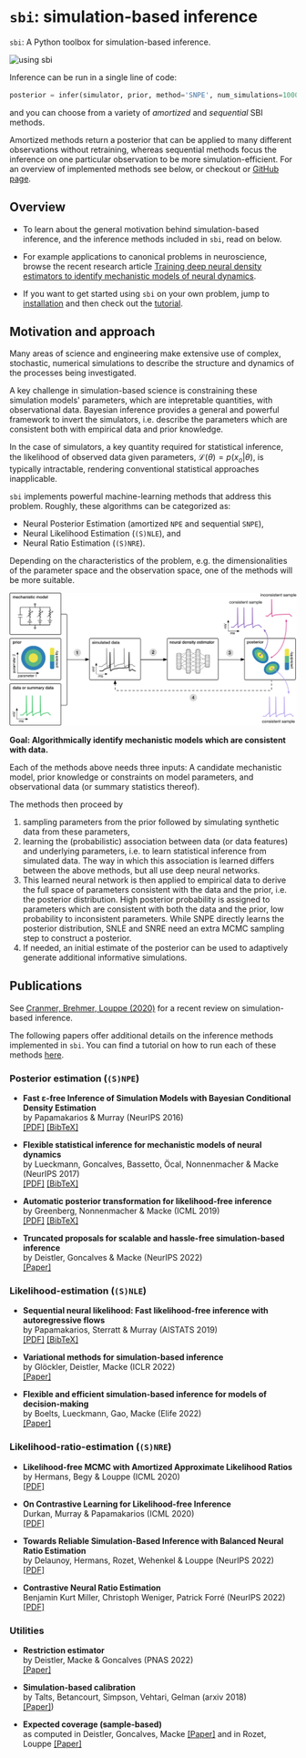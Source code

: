 # `sbi`: simulation-based inference

`sbi`: A Python toolbox for simulation-based inference.

![using sbi](static/infer_demo.gif)

Inference can be run in a single line of code:

```python
posterior = infer(simulator, prior, method='SNPE', num_simulations=1000)
```

and you can choose from a variety of _amortized_ and _sequential_ SBI methods.

Amortized methods return a posterior that can be applied to many different observations without retraining,
whereas sequential methods focus the inference on one particular observation to be more simulation-efficient.
For an overview of implemented methods see below, or checkout or [GitHub page](https://github.com/mackelab/sbi).

## Overview

- To learn about the general motivation behind simulation-based inference, and the
  inference methods included in `sbi`, read on below.

- For example applications to canonical problems in neuroscience, browse the recent
  research article [Training deep neural density estimators to identify mechanistic models of neural dynamics](https://doi.org/10.7554/eLife.56261).

- If you want to get started using `sbi` on your own problem, jump to
  [installation](install.md) and then check out the [tutorial](tutorial/00_getting_started.md).

## Motivation and approach

Many areas of science and engineering make extensive use of complex, stochastic,
numerical simulations to describe the structure and dynamics of the processes being
investigated.

A key challenge in simulation-based science is constraining these simulation models'
parameters, which are intepretable quantities, with observational data. Bayesian
inference provides a general and powerful framework to invert the simulators, i.e.
describe the parameters which are consistent both with empirical data and prior
knowledge.

In the case of simulators, a key quantity required for statistical inference, the
likelihood of observed data given parameters, $\mathcal{L}(\theta) = p(x_o|\theta)$, is
typically intractable, rendering conventional statistical approaches inapplicable.

`sbi` implements powerful machine-learning methods that address this problem. Roughly,
these algorithms can be categorized as:

- Neural Posterior Estimation (amortized `NPE` and sequential `SNPE`),
- Neural Likelihood Estimation (`(S)NLE`), and
- Neural Ratio Estimation (`(S)NRE`).

Depending on the characteristics of the problem, e.g. the dimensionalities of the
parameter space and the observation space, one of the methods will be more suitable.

![](./static/goal.png)

**Goal: Algorithmically identify mechanistic models which are consistent with data.**

Each of the methods above needs three inputs: A candidate mechanistic model, prior
knowledge or constraints on model parameters, and observational data (or summary statistics
thereof).

The methods then proceed by

1. sampling parameters from the prior followed by simulating synthetic data from
   these parameters,
2. learning the (probabilistic) association between data (or
   data features) and underlying parameters, i.e. to learn statistical inference from
   simulated data. The way in which this association is learned differs between the
   above methods, but all use deep neural networks.
3. This learned neural network is then applied to empirical data to derive the full
   space of parameters consistent with the data and the prior, i.e. the posterior
   distribution. High posterior probability is assigned to parameters which are
   consistent with both the data and the prior, low probability to inconsistent
   parameters. While SNPE directly learns the posterior distribution, SNLE and SNRE need
   an extra MCMC sampling step to construct a posterior.
4. If needed, an initial estimate of the posterior can be used to adaptively generate
   additional informative simulations.

## Publications

See [Cranmer, Brehmer, Louppe (2020)](https://doi.org/10.1073/pnas.1912789117) for a recent
review on simulation-based inference.

The following papers offer additional details on the inference methods implemented in `sbi`.
You can find a tutorial on how to run each of these methods [here](https://sbi-dev.github.io/sbi/tutorial/16_implemented_methods/).

### Posterior estimation (`(S)NPE`)

- **Fast ε-free Inference of Simulation Models with Bayesian Conditional Density Estimation**<br> by Papamakarios & Murray (NeurIPS 2016) <br>[[PDF]](https://papers.nips.cc/paper/6084-fast-free-inference-of-simulation-models-with-bayesian-conditional-density-estimation.pdf) [[BibTeX]](https://papers.nips.cc/paper/6084-fast-free-inference-of-simulation-models-with-bayesian-conditional-density-estimation/bibtex)

- **Flexible statistical inference for mechanistic models of neural dynamics** <br> by Lueckmann, Goncalves, Bassetto, Öcal, Nonnenmacher & Macke (NeurIPS 2017) <br>[[PDF]](https://papers.nips.cc/paper/6728-flexible-statistical-inference-for-mechanistic-models-of-neural-dynamics.pdf) [[BibTeX]](https://papers.nips.cc/paper/6728-flexible-statistical-inference-for-mechanistic-models-of-neural-dynamics/bibtex)

- **Automatic posterior transformation for likelihood-free inference**<br>by Greenberg, Nonnenmacher & Macke (ICML 2019) <br>[[PDF]](http://proceedings.mlr.press/v97/greenberg19a/greenberg19a.pdf) [[BibTeX]](data:text/plain;charset=utf-8,%0A%0A%0A%0A%0A%0A%40InProceedings%7Bpmlr-v97-greenberg19a%2C%0A%20%20title%20%3D%20%09%20%7BAutomatic%20Posterior%20Transformation%20for%20Likelihood-Free%20Inference%7D%2C%0A%20%20author%20%3D%20%09%20%7BGreenberg%2C%20David%20and%20Nonnenmacher%2C%20Marcel%20and%20Macke%2C%20Jakob%7D%2C%0A%20%20booktitle%20%3D%20%09%20%7BProceedings%20of%20the%2036th%20International%20Conference%20on%20Machine%20Learning%7D%2C%0A%20%20pages%20%3D%20%09%20%7B2404--2414%7D%2C%0A%20%20year%20%3D%20%09%20%7B2019%7D%2C%0A%20%20editor%20%3D%20%09%20%7BChaudhuri%2C%20Kamalika%20and%20Salakhutdinov%2C%20Ruslan%7D%2C%0A%20%20volume%20%3D%20%09%20%7B97%7D%2C%0A%20%20series%20%3D%20%09%20%7BProceedings%20of%20Machine%20Learning%20Research%7D%2C%0A%20%20address%20%3D%20%09%20%7BLong%20Beach%2C%20California%2C%20USA%7D%2C%0A%20%20month%20%3D%20%09%20%7B09--15%20Jun%7D%2C%0A%20%20publisher%20%3D%20%09%20%7BPMLR%7D%2C%0A%20%20pdf%20%3D%20%09%20%7Bhttp%3A%2F%2Fproceedings.mlr.press%2Fv97%2Fgreenberg19a%2Fgreenberg19a.pdf%7D%2C%0A%20%20url%20%3D%20%09%20%7Bhttp%3A%2F%2Fproceedings.mlr.press%2Fv97%2Fgreenberg19a.html%7D%2C%0A%20%20abstract%20%3D%20%09%20%7BHow%20can%20one%20perform%20Bayesian%20inference%20on%20stochastic%20simulators%20with%20intractable%20likelihoods%3F%20A%20recent%20approach%20is%20to%20learn%20the%20posterior%20from%20adaptively%20proposed%20simulations%20using%20neural%20network-based%20conditional%20density%20estimators.%20However%2C%20existing%20methods%20are%20limited%20to%20a%20narrow%20range%20of%20proposal%20distributions%20or%20require%20importance%20weighting%20that%20can%20limit%20performance%20in%20practice.%20Here%20we%20present%20automatic%20posterior%20transformation%20(APT)%2C%20a%20new%20sequential%20neural%20posterior%20estimation%20method%20for%20simulation-based%20inference.%20APT%20can%20modify%20the%20posterior%20estimate%20using%20arbitrary%2C%20dynamically%20updated%20proposals%2C%20and%20is%20compatible%20with%20powerful%20flow-based%20density%20estimators.%20It%20is%20more%20flexible%2C%20scalable%20and%20efficient%20than%20previous%20simulation-based%20inference%20techniques.%20APT%20can%20operate%20directly%20on%20high-dimensional%20time%20series%20and%20image%20data%2C%20opening%20up%20new%20applications%20for%20likelihood-free%20inference.%7D%0A%7D%0A)

- **Truncated proposals for scalable and hassle-free simulation-based inference** <br> by Deistler, Goncalves & Macke (NeurIPS 2022) <br>[[Paper]](https://arxiv.org/abs/2210.04815)


### Likelihood-estimation (`(S)NLE`)

- **Sequential neural likelihood: Fast likelihood-free inference with autoregressive flows**<br>by Papamakarios, Sterratt & Murray (AISTATS 2019) <br>[[PDF]](http://proceedings.mlr.press/v89/papamakarios19a/papamakarios19a.pdf) [[BibTeX]](https://gpapamak.github.io/bibtex/snl.bib)

- **Variational methods for simulation-based inference** <br> by Glöckler, Deistler, Macke (ICLR 2022) <br>[[Paper]](https://arxiv.org/abs/2203.04176)

- **Flexible and efficient simulation-based inference for models of decision-making** <br> by Boelts, Lueckmann, Gao, Macke (Elife 2022) <br>[[Paper]](https://elifesciences.org/articles/77220)


### Likelihood-ratio-estimation (`(S)NRE`)

- **Likelihood-free MCMC with Amortized Approximate Likelihood Ratios**<br>by Hermans, Begy & Louppe (ICML 2020) <br>[[PDF]](http://proceedings.mlr.press/v119/hermans20a/hermans20a.pdf)

- **On Contrastive Learning for Likelihood-free Inference**<br>Durkan, Murray & Papamakarios (ICML 2020) <br>[[PDF]](http://proceedings.mlr.press/v119/durkan20a/durkan20a.pdf)

- **Towards Reliable Simulation-Based Inference with Balanced Neural Ratio Estimation**<br>by Delaunoy, Hermans, Rozet, Wehenkel & Louppe (NeurIPS 2022) <br>[[PDF]](https://arxiv.org/pdf/2208.13624.pdf)

- **Contrastive Neural Ratio Estimation**<br>Benjamin Kurt Miller, Christoph Weniger, Patrick Forré (NeurIPS 2022) <br>[[PDF]](https://arxiv.org/pdf/2210.06170.pdf)

### Utilities

- **Restriction estimator**<br>by Deistler, Macke & Goncalves (PNAS 2022) <br>[[Paper]](https://www.pnas.org/doi/10.1073/pnas.2207632119)

- **Simulation-based calibration**<br>by Talts, Betancourt, Simpson, Vehtari, Gelman (arxiv 2018) <br>[[Paper]](https://arxiv.org/abs/1804.06788))

- **Expected coverage (sample-based)**<br>as computed in Deistler, Goncalves, Macke [[Paper]](https://arxiv.org/abs/2210.04815) and in Rozet, Louppe [[Paper]](https://matheo.uliege.be/handle/2268.2/12993)
